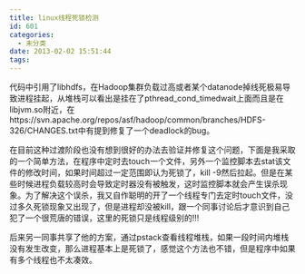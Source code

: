 ```yaml
---
title: linux线程死锁检测
id: 601
categories:
  - 未分类
date: 2013-02-02 15:51:44
tags:
---
```


代码中引用了libhdfs，在Hadoop集群负载过高或者某个datanode掉线死极易导致进程挂起，从堆栈可以看出是挂在了pthread_cond_timedwait上面而且是在libjvm.so附近，在https://svn.apache.org/repos/asf/hadoop/common/branches/HDFS-326/CHANGES.txt中有提到修复了一个deadlock的bug。

在目前这种过渡阶段也没有想到很好的办法去验证并修复这个问题，下面是我采取的一个简单方法，在程序中定时去touch一个文件，另外一个监控脚本去stat该文件的修改时间，如果时间超过一定范围即认为死锁了，kill -9然后拉起。但是在某些时候进程负载较高时会导致定时器没有被触发，这时监控脚本就会产生误杀现象。为了解决这个误杀，我又自作聪明的开了一个线程专门去定时touch文件，没过多久死锁现象又出现了，但是进程却没被kill，跟一个同事讨论后才意识到自己犯了一个很荒唐的错误，这里的死锁只是线程级别的!!!

后来另一同事共享了他的方案，通过pstack查看线程堆栈，如果一段时间内堆栈没有发生改变，那么进程基本上是死锁了，感觉这个方法也不错，但是程序中如果有多个线程也不太凑效。
